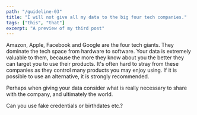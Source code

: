 ```yaml
---
path: "/guideline-03"
title: "I will not give all my data to the big four tech companies."
tags: ["this", "that"]
excerpt: "A preview of my third post"
---
```


Amazon, Apple, Facebook and Google are the four tech giants. They dominate the tech space from hardware to software. Your data is extremely valuable to them, because the more they know about you the better they can target you to use their products. It's often hard to stray from these companies as they control many products you may enjoy using. If it is possible to use an alternative, it is strongly recommended.

Perhaps when giving your data consider what is really necessary to share with the company, and ultimately the world.

Can you use fake credentials or birthdates etc.?

